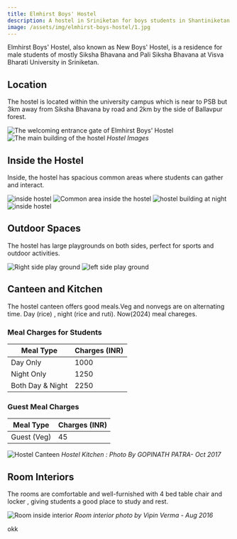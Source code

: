 ```yaml
---
title: Elmhirst Boys' Hostel
description: A hostel in Sriniketan for boys students in Shantiniketan Visva Bharati University
image: /assets/img/elmhirst-boys-hostel/1.jpg
---
```



Elmhirst Boys' Hostel, also known as New Boys' Hostel, is a residence for male students of mostly Siksha Bhavana and Pali Siksha Bhavana at Visva Bharati University in Sriniketan.


## Location
The hostel is located within the university campus which is near to PSB but 3km away from Siksha Bhavana by road and 2km by the side of Ballavpur forest. 

 
![The welcoming entrance gate of Elmhirst Boys' Hostel](/assets/img/elmhirst-boys-hostel/1f66eb83.jpg)
![The main building of the hostel](/assets/img/elmhirst-boys-hostel/64557ed2.jpg)
*Hostel Images*

## Inside the Hostel
Inside, the hostel has spacious common areas where students can gather and interact.

![inside hostel](/assets/img/elmhirst-boys-hostel/2ffc0358.jpg)
![Common area inside the hostel](/assets/img/elmhirst-boys-hostel/57993d8.jpg)
![hostel building at night](/assets/img/elmhirst-boys-hostel/7ef869ed.jpg)
![inside hostel](/assets/img/elmhirst-boys-hostel/88c9b6b.jpg)

## Outdoor Spaces
The hostel has large playgrounds on both sides, perfect for sports and outdoor activities.


![Right side play ground](/assets/img/elmhirst-boys-hostel/3862595.jpg)
![left side play ground](/assets/img/elmhirst-boys-hostel/45c48629.jpg)

## Canteen and Kitchen
The hostel canteen offers good meals.Veg and nonvegs are on alternating time. Day (rice) , night (rice and ruti). Now(2024) meal chareges. 

### Meal Charges for Students

| Meal Type        | Charges (INR) |
|------------------|---------------|
| Day Only         | 1000          |
| Night Only       | 1250          |
| Both Day & Night | 2250          |

### Guest Meal Charges

| Meal Type  | Charges (INR) |
|------------|---------------|
| Guest (Veg) | 45            |

![Hostel Canteen](/assets/img/elmhirst-boys-hostel/2018-01-26.jpg)
*Hostel Kitchen : Photo By GOPINATH PATRA- Oct 2017*

## Room Interiors
The rooms are comfortable and well-furnished with 4 bed table chair and locker , giving students a good place to study and rest.

![Room inside interior](/assets/img/elmhirst-boys-hostel/2016-08-25.jpg)
*Room interior photo by Vipin Verma - Aug 2016*

okk
